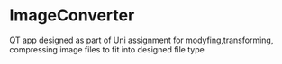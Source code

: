 # ImageConverter
QT app designed as part of Uni assignment for modyfing,transforming, compressing image files to fit into designed file type

